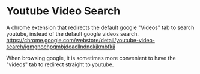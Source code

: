 # Youtube Video Search
A chrome extension that redirects the default google "Videos" tab to search youtube, instead of the default google videos search.
https://chrome.google.com/webstore/detail/youtube-video-search/igmgnochpgmbjdoacllndnokjkmbfkji

When browsing google, it is sometimes more convenient to have the "videos" tab to redirect straight to youtube.<br>
